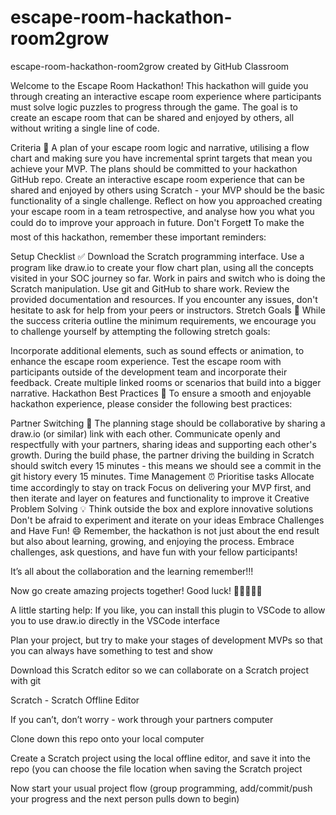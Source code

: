 # escape-room-hackathon-room2grow
escape-room-hackathon-room2grow created by GitHub Classroom

Welcome to the Escape Room Hackathon! This hackathon will guide you through creating an interactive escape room experience where participants must solve logic puzzles to progress through the game. The goal is to create an escape room that can be shared and enjoyed by others, all without writing a single line of code.

Criteria 🎯
A plan of your escape room logic and narrative, utilising a flow chart and making sure you have incremental sprint targets that mean you achieve your MVP. The plans should be committed to your hackathon GitHub repo.
Create an interactive escape room experience that can be shared and enjoyed by others using Scratch - your MVP should be the basic functionality of a single challenge.
Reflect on how you approached creating your escape room in a team retrospective, and analyse how you what you could do to improve your approach in future.
Don't Forget❗
To make the most of this hackathon, remember these important reminders:

Setup Checklist ✅
Download the Scratch programming interface.
Use a program like draw.io to create your flow chart plan, using all the concepts visited in your SOC journey so far.
Work in pairs and switch who is doing the Scratch manipulation.
Use git and GitHub to share work.
Review the provided documentation and resources.
If you encounter any issues, don't hesitate to ask for help from your peers or instructors.
Stretch Goals 🌟
While the success criteria outline the minimum requirements, we encourage you to challenge yourself by attempting the following stretch goals:

Incorporate additional elements, such as sound effects or animation, to enhance the escape room experience.
Test the escape room with participants outside of the development team and incorporate their feedback.
Create multiple linked rooms or scenarios that build into a bigger narrative.
Hackathon Best Practices 💪
To ensure a smooth and enjoyable hackathon experience, please consider the following best practices:

Partner Switching 👯
The planning stage should be collaborative by sharing a draw.io (or similar) link with each other.
Communicate openly and respectfully with your partners, sharing ideas and supporting each other's growth.
During the build phase, the partner driving the building in Scratch should switch every 15 minutes - this means we should see a commit in the git history every 15 minutes.
Time Management ⏰
Prioritise tasks
Allocate time accordingly to stay on track
Focus on delivering your MVP first, and then iterate and layer on features and functionality to improve it
Creative Problem Solving 💡
Think outside the box and explore innovative solutions
Don't be afraid to experiment and iterate on your ideas
Embrace Challenges and Have Fun! 😄
Remember, the hackathon is not just about the end result but also about learning, growing, and enjoying the process. Embrace challenges, ask questions, and have fun with your fellow participants!

It’s all about the collaboration and the learning remember!!!

Now go create amazing projects together! Good luck! 🎉👩‍💻👨‍💻

A little starting help:
If you like, you can install this plugin to VSCode to allow you to use draw.io directly in the VSCode interface

Plan your project, but try to make your stages of development MVPs so that you can always have something to test and show

Download this Scratch editor so we can collaborate on a Scratch project with git

Scratch - Scratch Offline Editor

If you can’t, don’t worry - work through your partners computer

Clone down this repo onto your local computer

Create a Scratch project using the local offline editor, and save it into the repo (you can choose the file location when saving the Scratch project

Now start your usual project flow (group programming, add/commit/push your progress and the next person pulls down to begin)
